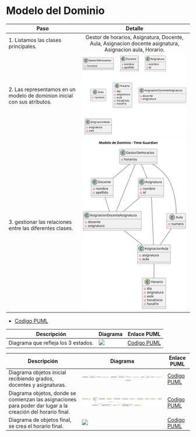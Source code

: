 # Modelo del Dominio





  | Paso                                                                  |                         Detalle                         |
| --------------------------------------------------------------------- | :-----------------------------------------------------: |
| 1. Listamos las clases principales.                       | Gestor de horarios, Asignatura, Docente, Aula, Asignacion docente asignatura, Asignacion aula, Horario.
| 2. Las representamos en un modelo de dominion inicial con sus atributos.                 |          ![](https://github.com/FernandoWilliam26/23-24-IdSw1-SDR/blob/main/imagenes/modelosUML/Fraccionado/Diagrama%20de%20clases%20fraccionado.svg)           |
| 3. gestionar las relaciones entre las diferentes clases.  |          ![](https://github.com/FernandoWilliam26/23-24-IdSw1-SDR/blob/main/imagenes/modelosUML/Diagrama%20de%20Clases.svg)           |


- [Codigo PUML](https://github.com/FernandoWilliam26/23-24-IdSw1-SDR/blob/main/modelosUML/Diagrama%20de%20Clases.puml)



|Descripción|Diagrama|Enlace PUML|  
|--|--|--|
| Diagrama que refleja los 3 estados. | ![](https://github.com/hugofresno20/23-24-IdSw1-SDR/blob/hugo.fresno/imagenes/modelosUML/Diagrama%20de%20estados.svg) | [Codigo PUML](https://github.com/hugofresno20/23-24-IdSw1-SDR/blob/hugo.fresno/modelosUML/Diagrama%20de%20estados.puml) |



|Descripción|Diagrama|Enlace PUML|  
|--|--|--|
| Diagrama objetos inicial recibiendo grados, docentes y asignaturas. | ![](https://github.com/hugofresno20/23-24-IdSw1-SDR/blob/main/imagenes/modelosUML/Fraccionado/Diagrama%20de%20objetos%20inicio.svg) | [Codigo PUML](https://github.com/hugofresno20/23-24-IdSw1-SDR/blob/main/modelosUML/Fraccionados/Diagrama%20de%20objetos%20inicio.puml) |
| Diagrama objetos, donde se comienzan las asignaciones para poder dar lugar a la creación del horario final. | ![](https://github.com/hugofresno20/23-24-IdSw1-SDR/blob/main/imagenes/modelosUML/Fraccionado/Diagrama%20de%20objetos%20sin%20completar.svg) | [Codigo PUML](https://github.com/hugofresno20/23-24-IdSw1-SDR/blob/main/modelosUML/Fraccionados/Diagrama%20de%20objetos%20asignaciones.puml) |
| Diagrama de objetos final, se crea el horario final. | ![](https://github.com/hugofresno20/23-24-IdSw1-SDR/blob/main/imagenes/modelosUML/Diagrama%20de%20objetos%20final.svg) | [Codigo PUML](https://github.com/hugofresno20/23-24-IdSw1-SDR/blob/main/modelosUML/Diagrama%20de%20objetos%20final.puml) | 
              


